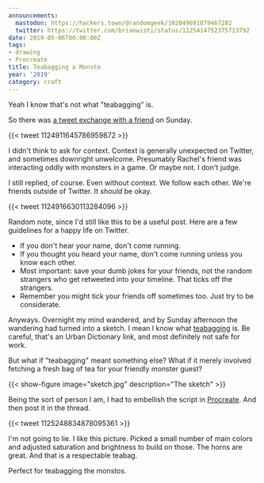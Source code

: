 ```yaml
---
announcements:
  mastodon: https://hackers.town/@randomgeek/102049691879467282
  twitter: https://twitter.com/brianwisti/status/1125414752375713792
date: 2019-05-06T00:00:00Z
tags:
- drawing
- Procreate
title: Teabagging a Monsto
year: '2019'
category: craft
---
```



Yeah I know that's not what "teabagging" is.

<!-- TEASER_END -->

So there was [a tweet exchange with a friend][] on Sunday.

[a tweet exchange with a friend]: https://twitter.com/wholemilk/status/1124911645786959872

{{< tweet 1124911645786959872 >}}

I didn't think to ask for context. Context is generally unexpected on Twitter, and
sometimes downright unwelcome. Presumably Rachel's friend was interacting oddly
with monsters in a game. Or maybe not. I don't judge.

I still replied, of course. Even without context. We follow each other. We're
friends outside of Twitter. It *should* be okay.

{{< tweet 1124916630113284096 >}}

Random note, since I'd still like this to be a useful post. Here are a few
guidelines for a happy life on Twitter.

* If you don't hear your name, don't come running.
* If you thought you heard your name, don't come running unless you know each
  other.
* Most important: save your dumb jokes for your friends, not the random
  strangers who get retweeted into your timeline. That ticks off the strangers.
* Remember you might tick your friends off sometimes too. Just try to be
  considerate.

Anyways. Overnight my mind wandered, and by Sunday afternoon the wandering had turned
into a sketch. I mean I know what [teabagging][] is. Be careful, that's an Urban
Dictionary link, and most definitely not safe for work.

[teabagging]: https://www.urbandictionary.com/define.php?term=teabagging

But what if "teabagging" meant something else? What if it merely involved
fetching a fresh bag of tea for your friendly monster guest?

{{< show-figure
  image="sketch.jpg"
  description="The sketch" >}}

Being the sort of person I am, I had to embellish the script in [Procreate][]. And
then post it in the thread.

[Procreate]: /tags/procreate

{{< tweet 1125248834878095361 >}}

I'm not going to lie. I like this picture. Picked a small number of main colors and
adjusted saturation and brightness to build on those. The horns are great. And
that is a respectable teabag.

Perfect for teabagging the monstos.

